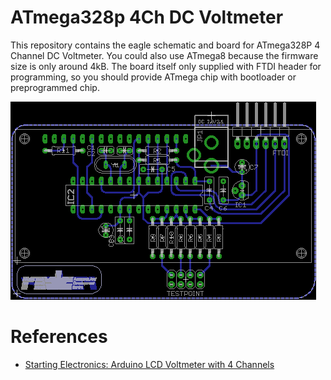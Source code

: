 ATmega328p 4Ch DC Voltmeter
============================

This repository contains the eagle schematic and board for ATmega328P 4 Channel DC Voltmeter.
You could also use ATmega8 because the firmware size is only around 4kB. The board itself only
supplied with FTDI header for programming, so you should provide ATmega chip with bootloader or
preprogrammed chip.

![PCB Screenshot](mega328-voltmeter-brd.png)


References
==========

* [Starting Electronics: Arduino LCD Voltmeter with 4 Channels](http://startingelectronics.com/projects/arduino-projects/arduino-4-channel-LCD-voltmeter/ "Starting Electronics: Arduino LCD Voltmeter with 4 Channels")
